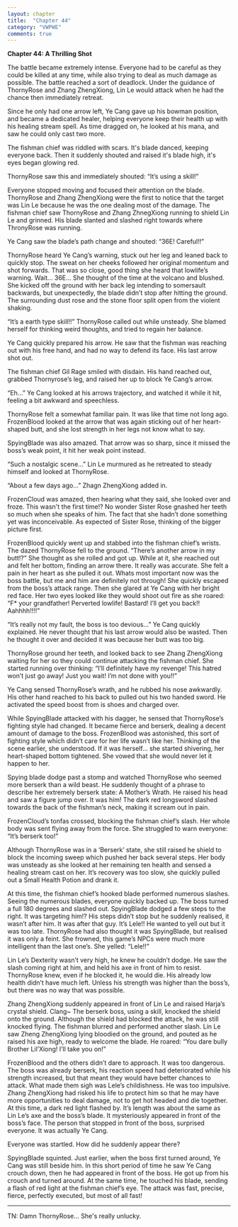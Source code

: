 ```yaml
---
layout: chapter
title:  "Chapter 44"
category: "VWPWE"
comments: true
---
```


**Chapter 44: A Thrilling Shot**
 
The battle became extremely intense. Everyone had to be careful as they could be killed at any time, while also trying to deal as much damage as possible. The battle reached a sort of deadlock. Under the guidance of ThornyRose and Zhang ZhengXiong, Lin Le would attack when he had the chance then immediately retreat.
 
Since he only had one arrow left, Ye Cang gave up his bowman position, and became a dedicated healer, helping everyone keep their health up with his healing stream spell. As time dragged on, he looked at his mana, and saw he could only cast two more.
 
The fishman chief was riddled with scars. It's blade danced, keeping everyone back. Then it suddenly shouted and raised it's blade high, it's eyes began glowing red.
 
ThornyRose saw this and immediately shouted: “It’s using a skill!”
 
Everyone stopped moving and focused their attention on the blade. ThornyRose and Zhang ZhengXiong were the first to notice that the target was Lin Le because he was the one dealing most of the damage. The fishman chief saw ThornyRose and Zhang ZhnegXiong running to shield Lin Le and grinned. His blade slanted and slashed right towards where ThronyRose was running. 
 
Ye Cang saw the blade’s path change and shouted: “36E! Careful!!”
 
ThornyRose heard Ye Cang’s warning, stuck out her leg and leaned back to quickly stop. The sweat on her cheeks followed her original momentum and shot forwards. That was so close, good thing she heard that lowlife’s warning. Wait... 36E... She thought of the time at the volcano and blushed. She kicked off the ground with her back leg intending to somersault backwards, but unexpectedly, the blade didn’t stop after hitting the ground. The surrounding dust rose and the stone floor split open from the violent shaking.  
 
“It’s a earth type skill!!” ThornyRose called out while unsteady. She blamed herself for thinking weird thoughts, and tried to regain her balance.
 
Ye Cang quickly prepared his arrow. He saw that the fishman was reaching out with his free hand, and had no way to defend its face. His last arrow shot out.
 
The fishman chief Gil Rage smiled with disdain. His hand reached out, grabbed Thornyrose’s leg, and raised her up to block Ye Cang’s arrow. 
 
“Eh...” Ye Cang looked at his arrows trajectory, and watched it while it hit, feeling a bit awkward and speechless.
 
ThornyRose felt a somewhat familiar pain. It was like that time not long ago.  FrozenBlood looked at the arrow that was again sticking out of her heart-shaped butt, and she lost strength in her legs not know what to say.
 
SpyingBlade was also amazed. That arrow was so sharp, since it missed the boss’s weak point, it hit her weak point instead. 
 
“Such a nostalgic scene...” Lin Le murmured as he retreated to steady himself and looked at ThornyRose.
 
“About a few days ago...” Zhagn ZhengXiong added in.
 
FrozenCloud was amazed, then hearing what they said, she looked over and froze. This wasn't the first time!? No wonder Sister Rose gnashed her teeth so much when she speaks of him. The fact that she hadn’t done something yet was inconceivable. As expected of Sister Rose, thinking of the bigger picture first.
 
FrozenBlood quickly went up and stabbed into the fishman chief’s wrists. The dazed ThornyRose fell to the ground. “There’s another arrow in my butt!?” She thought as she rolled and got up. While at it, she reached out and felt her bottom, finding an arrow there. It really was accurate. She felt a pain in her heart as she pulled it out. Whats most important now was the boss battle, but me and him are definitely not through! She quickly escaped from the boss’s attack range. Then she glared at Ye Cang with her bright red face. Her two eyes looked like they would shoot out fire as she roared: “F* your grandfather! Perverted lowlife! Bastard! I’ll get you back!! Aahhhh!!!!”
 
“It’s really not my fault, the boss is too devious...” Ye Cang quickly explained. He never thought that his last arrow would also be wasted. Then he thought it over and decided it was because her butt was too big.
 
ThornyRose ground her teeth, and looked back to see Zhang ZhengXiong waiting for her so they could continue attacking the fishman chief. She started running over thinking: “I’ll definitely have my revenge! This hatred won’t just go away! Just you wait! I’m not done with you!!”
 
Ye Cang sensed ThornyRose’s wrath, and he rubbed his nose awkwardly. His other hand reached to his back to pulled out his two handed sword. He activated the speed boost from is shoes and charged over. 
 
While SpyingBlade attacked with his dagger, he sensed that ThornyRose’s fighting style had changed. It became fierce and berserk, dealing a decent amount of damage to the boss. FrozenBlood was astonished, this sort of fighting style which didn’t care for her life wasn’t like her. Thinking of the scene earlier, she understood. If it was herself... she started shivering, her heart-shaped bottom tightened. She vowed that she would never let it happen to her.
 
Spying blade dodge past a stomp and watched ThornyRose who seemed more berserk than a wild beast. He suddenly thought of a phrase to describe her extremely berserk state: A Mother’s Wrath. He raised his head and saw a figure jump over. It was him! The dark red longsword slashed towards the back of the fishman’s neck, making it scream out in pain.
 
FrozenCloud’s tonfas crossed, blocking the fishman chief’s slash. Her whole body was sent flying away from the force. She struggled to warn everyone: “It’s berserk too!”
 
Although ThornyRose was in a ‘Berserk’ state, she still raised he shield to block the incoming sweep which pushed her back several steps. Her body was unsteady as she looked at her remaining ten health and sensed a healing stream cast on her. It’s recovery was too slow, she quickly pulled out a Small Health Potion and drank it.
 
At this time, the fishman chief’s hooked blade performed numerous slashes. Seeing the numerous blades, everyone quickly backed up. The boss turned a full 180 degrees and slashed out. SpyingBlade dodged a few steps to the right. It was targeting him!?  His steps didn’t stop but he suddenly realised, it wasn’t after him. It was after that guy. It’s Lele!! He wanted to yell out but it was too late. ThornyRose had also thought it was SpyingBlade, but realised it was only a feint. She frowned, this game’s NPCs were much more intelligent than the last one’s. She yelled: “Lele!!”
 
Lin Le’s Dexterity wasn’t very high, he knew he couldn’t dodge. He saw the slash coming right at him, and held his axe in front of him to resist. ThornyRose knew, even if he blocked it, he would die. His already low health didn’t have much left. Unless his strength was higher than the boss’s, but there was no way that was possible.
 
Zhang ZhengXiong suddenly appeared in front of Lin Le and raised Harja’s crystal shield. Clang~ The berserk boss, using a skill, knocked the shield onto the ground. Although the shield had blocked the attack, he was still knocked flying. The fishman blurred and performed another slash. Lin Le saw Zheng ZhengXiong lying bloodied on the ground, and pouted as he raised his axe high, ready to welcome the blade. He roared: “You dare bully Brother Lil’Xiong! I’ll take you on!”
 
FrozenBlood and the others didn’t dare to approach. It was too dangerous. The boss was already berserk, his reaction speed had deteriorated while his strength increased, but that meant they would have better chances to attack. What made them sigh was Lele’s childishness. He was too impulsive. Zhang ZhengXiong had risked his life to protect him so that he may have more opportunities to deal damage, not to get hot headed and die together. At this time, a dark red light flashed by. It’s length was about the same as Lin Le’s axe and the boss’s blade. It mysteriously appeared in front of the boss’s face. The person that stopped in front of the boss, surprised everyone. It was actually Ye Cang.
 
Everyone was startled. How did he suddenly appear there?
 
SpyingBlade squinted. Just earlier, when the boss first turned around, Ye Cang was still beside him. In this short period of time he saw Ye Cang crouch down, then he had appeared in front of the boss. He got up from his crouch and turned around. At the same time, he touched his blade, sending a flash of red light at the fishman chief’s eye. The attack was fast, precise, fierce, perfectly executed, but most of all fast!

---

TN: Damn ThornyRose... She's really unlucky.